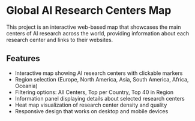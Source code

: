 # Global AI Research Centers Map

This project is an interactive web-based map that showcases the main centers of AI research across the world, providing information about each research center and links to their websites.

## Features

- Interactive map showing AI research centers with clickable markers
- Region selection (Europe, North America, Asia, South America, Africa, Oceania)
- Filtering options: All Centers, Top per Country, Top 40 in Region
- Information panel displaying details about selected research centers
- Heat map visualization of research center density and quality
- Responsive design that works on desktop and mobile devices
